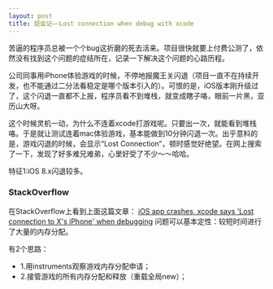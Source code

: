 ```yaml
---
layout: post
title: 捉虫记——Lost connection when debug with xcode 
---
```


苦逼的程序员总被一个个bug这折磨的死去活来。项目很快就要上付费公测了，依然没有找到这个问题的症结所在，记录一下解决这个问题的心路历程。

公司同事用iPhone体验游戏的时候，不停地报魔王关闪退（项目一直不在持续开发，也不能通过二分法看稳定是哪个版本引入的）。可恨的是，iOS版本刚升级过了，这个闪退一直都不上报，程序员看不到堆栈，就变成瞎子咯，眼前一片黑，亚历山大呀。

这个时候灵机一动，为什么不连着xcode打游戏呢。只要出一次，就能看到堆栈咯。于是就让测试连着mac体验游戏，基本能做到10分钟闪退一次。出乎意料的是，游戏闪退的时候，会显示“Lost Connection”，顿时感觉好绝望。在网上搜索了一下，发现了好多难兄难弟，心里好受了不少～～哈哈。

特征1:iOS 8.x闪退较多。

### StackOverflow
在StackOverflow上看到上面这篇文章：
[iOS app crashes, xcode says 'Lost connection to X's iPhone' when debugging](http://stackoverflow.com/questions/26020832/ios-app-crashes-xcode-says-lost-connection-to-xs-iphone-when-debugging)
问题可以基本定性：较短时间进行了大量的内存分配。

有2个思路：

+ 1.用instruments观察游戏内存分配申请；
+ 2.接管游戏的所有内存分配和释放（重载全局new）；